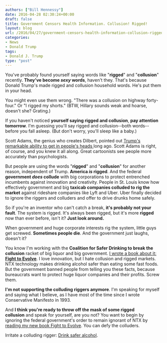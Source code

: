 ```yaml
---
authors: ["Bill Hennessy"]
date: 2016-04-28 02:30:24+00:00
draft: false
title: Government Censors Health Information. Collusion! Rigged!
layout: blog
url: /2016/04/27/government-censors-health-information-collusion-rigged/
categories:
- News
- Donald Trump
tags:
- Donald J. Trump
type: "post"
---
```


You've probably found yourself saying words like "**rigged**" and "**collusion**" recently. **They've become _sexy_ words**, haven't they. That's because Donald Trump's made rigged and collusion household words. He's put them in your head.

You might even use them wrong. "There was a collusion on highway forty-four." Or "I rigged my shorts." (BTW, Hillary sounds weak and hoarse, doesn't she? Grating.)

If you haven't noticed **yourself saying rigged and collusion**, **pay attention tomorrow**. I'm guessing you'll say rigged and collusion--both words--before you fall asleep. (But don't worry, you'll sleep like a baby.)

Scott Adams, the genius who creates Dilbert, pointed out [Trump's remarkable ability to get in people's heads ](https://blog.dilbert.com/post/143431313681/the-unfavorability-illusion)long ago. Scott Adams is right, of course, and you knew it all along. Great cartoonists see people more accurately than psychologists.

But people are using the words "**rigged**" and "**collusion**" for another reason, independent of Trump. **America _is_ rigged**. And the federal **government _does_ collude** with big corporations to protect entrenched incumbents against innovation and creativity. People in St. Louis know how effectively government and big **taxicab companies colluded to rig the market** against rideshare companies like Lyft and Uber. Uber finally decided to ignore the riggers and colluders and offer to drive drunks home safely.

So if you're an inventor who can't catch a break, **it's probably not your fault**. The system is rigged. It's always been rigged, but it's more **rigged** now than ever before, isn't it? **Just look around.**

When government and huge corporate interests rig the system, little guys get screwed. **Sometimes people die**. And the government just laughs, doesn't it?

You know I'm working with the **Coalition for Safer Drinking to break the collusion** racket of big liquor and big government. [I wrote a book about it: **Fight to Evolve**](https://www.amazon.com/Fight-Evolve-Governments-Secret-War-ebook/dp/B01DORSX0O/). I love innovation, but I hate collusion and rigged markets. NTX technology makes drinking alcohol safer than eating some fast foods. But the government banned people from telling you these facts, because bureaucrats want to protect huge liquor companies and their profits. Screw them.

**I'm not supporting the colluding riggers anymore**. I'm speaking for myself and saying what I believe, as I have most of the time since I wrote Conservative Manifesto in 1993.

And **I think you're ready to throw off the mask of some rigged collusion** and speak for yourself, are you not? You want to begin by ignoring the federal government's order to remain ignorant of NTX by [reading my new book Fight to Evolve](https://amzn.to/1rzx44h). You can defy the colluders.

Irritate a colluding rigger: [Drink safer alcohol](https://www.fighttoevolve.org).
